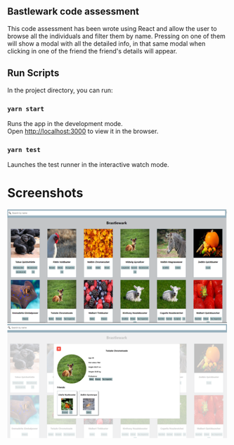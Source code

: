 ## Bastlewark code assessment
This code assessment has been wrote using React and allow the user to browse all the individuals and filter them by name. Pressing on one of them will show a modal with all the detailed info, in that same modal when clicking in one of the friend the friend's details will appear.

## Run Scripts

In the project directory, you can run:

### `yarn start`

Runs the app in the development mode.<br />
Open [http://localhost:3000](http://localhost:3000) to view it in the browser.

### `yarn test`

Launches the test runner in the interactive watch mode.<br />

# Screenshots

<img src="/screenshots/main.PNG" width="500">
<img src="/screenshots/detail.PNG" width="500">
